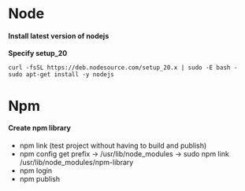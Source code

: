 # Node

#### Install latest version of nodejs

**Specify setup_20**

```
curl -fsSL https://deb.nodesource.com/setup_20.x | sudo -E bash -
sudo apt-get install -y nodejs
```

# Npm

#### Create npm library

- npm link (test project without having to build and publish)
- npm config get prefix -> /usr/lib/node_modules -> sudo npm link /usr/lib/node_modules/npm-library
- npm login
- npm publish

